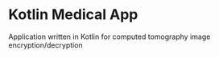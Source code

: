 # Kotlin Medical App
Application written in Kotlin for computed tomography image encryption/decryption
